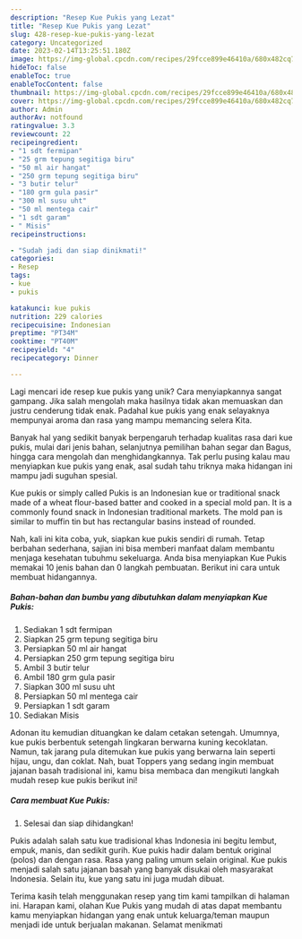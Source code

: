 ```yaml
---
description: "Resep Kue Pukis yang Lezat"
title: "Resep Kue Pukis yang Lezat"
slug: 428-resep-kue-pukis-yang-lezat
category: Uncategorized
date: 2023-02-14T13:25:51.180Z
image: https://img-global.cpcdn.com/recipes/29fcce899e46410a/680x482cq70/kue-pukis-foto-resep-utama.jpg
hideToc: false
enableToc: true
enableTocContent: false
thumbnail: https://img-global.cpcdn.com/recipes/29fcce899e46410a/680x482cq70/kue-pukis-foto-resep-utama.jpg
cover: https://img-global.cpcdn.com/recipes/29fcce899e46410a/680x482cq70/kue-pukis-foto-resep-utama.jpg
author: Admin
authorAv: notfound
ratingvalue: 3.3
reviewcount: 22
recipeingredient:
- "1 sdt fermipan"
- "25 grm tepung segitiga biru"
- "50 ml air hangat"
- "250 grm tepung segitiga biru"
- "3 butir telur"
- "180 grm gula pasir"
- "300 ml susu uht"
- "50 ml mentega cair"
- "1 sdt garam"
- " Misis"
recipeinstructions:

- "Sudah jadi dan siap dinikmati!"
categories:
- Resep
tags:
- kue
- pukis

katakunci: kue pukis 
nutrition: 229 calories
recipecuisine: Indonesian
preptime: "PT34M"
cooktime: "PT40M"
recipeyield: "4"
recipecategory: Dinner

---
```





Lagi mencari ide resep kue pukis yang unik? Cara menyiapkannya sangat gampang. Jika salah mengolah maka hasilnya tidak akan memuaskan dan justru cenderung tidak enak. Padahal kue pukis yang enak selayaknya mempunyai aroma dan rasa yang mampu memancing selera Kita.





Banyak hal yang sedikit banyak berpengaruh terhadap kualitas rasa dari kue pukis, mulai dari jenis bahan, selanjutnya pemilihan bahan segar dan Bagus, hingga cara mengolah dan menghidangkannya. Tak perlu pusing kalau mau menyiapkan kue pukis yang enak,      asal sudah tahu triknya maka hidangan ini mampu jadi suguhan spesial.














Kue pukis or simply called Pukis is an Indonesian kue or traditional snack made of a wheat flour-based batter and cooked in a special mold pan. It is a commonly found snack in Indonesian traditional markets. The mold pan is similar to muffin tin but has rectangular basins instead of rounded.






Nah, kali ini kita coba, yuk, siapkan kue pukis sendiri di rumah. Tetap berbahan sederhana, sajian ini bisa memberi manfaat dalam membantu menjaga kesehatan tubuhmu sekeluarga. Anda bisa menyiapkan Kue Pukis memakai 10 jenis bahan dan 0 langkah pembuatan. Berikut ini cara untuk membuat hidangannya.

<!--inarticleads1-->

##### Bahan-bahan dan bumbu yang dibutuhkan dalam menyiapkan Kue Pukis:

1. Sediakan 1 sdt fermipan
1. Siapkan 25 grm tepung segitiga biru
1. Persiapkan 50 ml air hangat
1. Persiapkan 250 grm tepung segitiga biru
1. Ambil 3 butir telur
1. Ambil 180 grm gula pasir
1. Siapkan 300 ml susu uht
1. Persiapkan 50 ml mentega cair
1. Persiapkan 1 sdt garam
1. Sediakan  Misis


Adonan itu kemudian dituangkan ke dalam cetakan setengah. Umumnya, kue pukis berbentuk setengah lingkaran berwarna kuning kecoklatan. Namun, tak jarang pula ditemukan kue pukis yang berwarna lain seperti hijau, ungu, dan coklat. Nah, buat Toppers yang sedang ingin membuat jajanan basah tradisional ini, kamu bisa membaca dan mengikuti langkah mudah resep kue pukis berikut ini! 

<!--inarticleads2-->

##### Cara membuat Kue Pukis:


1. Selesai dan siap dihidangkan!

Pukis adalah salah satu kue tradisional khas Indonesia ini begitu lembut, empuk, manis, dan sedikit gurih. Kue pukis hadir dalam bentuk original (polos) dan dengan rasa. Rasa yang paling umum selain original. Kue pukis menjadi salah satu jajanan basah yang banyak disukai oleh masyarakat Indonesia. Selain itu, kue yang satu ini juga mudah dibuat. 

Terima kasih telah menggunakan resep yang tim kami tampilkan di halaman ini. Harapan kami, olahan Kue Pukis yang mudah di atas dapat membantu kamu menyiapkan hidangan yang enak untuk keluarga/teman maupun menjadi ide untuk berjualan makanan. Selamat menikmati
